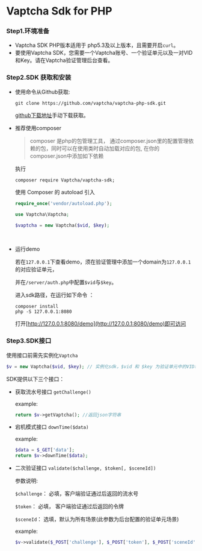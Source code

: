 # Vaptcha Sdk for PHP

### Step1.环境准备

- Vaptcha SDK PHP版本适用于  php5.3及以上版本，且需要开启`curl`。
- 要使用Vaptcha SDK，您需要一个Vaptcha账号、一个验证单元以及一对VID和Key。请在Vaptcha验证管理后台查看。

### Step2.SDK 获取和安装

- 使用命令从Github获取:

  ```shell
  git clone https://github.com/vaptcha/vaptcha-php-sdk.git
  ```

  [github下载地址](https://github.com/vaptcha/vaptcha-php-sdk)手动下载获取。

- 推荐使用composer

  > composer 是php的包管理工具， 通过composer.json里的配置管理依赖的包，同时可以在使用类时自动加载对应的包, 在你的composer.json中添加如下依赖

  执行

  ```shell
  composer require Vaptcha/vaptcha-sdk;
  ```

  使用 Composer 的 autoload 引入

  ```php
  require_once('vendor/autoload.php');

  use Vaptcha\Vaptcha;

  $vaptcha = new Vaptcha($vid, $key);
  ```

  ​

- 运行demo

  若在`127.0.0.1`下查看demo，须在验证管理中添加一个domain为`127.0.0.1`的对应验证单元，

  并在`/server/auth.php`中配置`$vid`与`$key`。

  进入sdk路径，在运行如下命令 ：

  ```shell
  composer install
  php -S 127.0.0.1:8080
  ```

  打开[http://127.0.0.1:8080/demo](http://127.0.0.1:8080/demo)即可访问

### Step3.SDK接口

使用接口前需先实例化`Vaptcha`

```php
$v = new Vaptcha($vid, $key); // 实例化sdk，$vid 和 $key 为验证单元中的VID和Key
```

SDK提供以下三个接口：

- 获取流水号接口 `getChallenge()`

  example:

  ```php
  return $v->getVaptcha(); //返回json字符串
  ```

- 宕机模式接口 `downTime($data)`

  example:

  ```php
  $data = $_GET['data'];
  return $v->downTime($data);
  ```

- 二次验证接口 `validate($challenge, $token[, $sceneId])`

  参数说明: 

  `$challenge`： 必填，客户端验证通过后返回的流水号

  `$token`： 必填， 客户端验证通过后返回的令牌

  `$sceneId`： 选填，默认为所有场景(此参数为后台配置的验证单元场景)

  example:

  ```php
  $v->validate($_POST['challenge'], $_POST['token'], $_POST['sceneId'])
  ```
